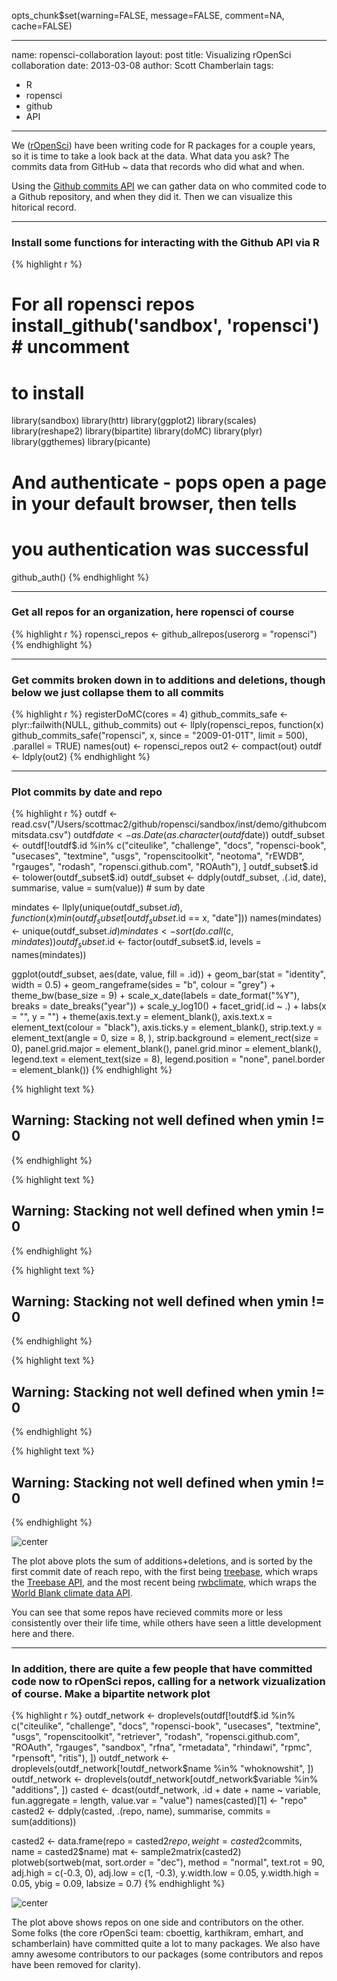 opts_chunk$set(warning=FALSE, message=FALSE, comment=NA, cache=FALSE)

---
name: ropensci-collaboration
layout: post
title: Visualizing rOpenSci collaboration
date: 2013-03-08
author: Scott Chamberlain
tags: 
- R
- ropensci
- github
- API
---

We ([rOpenSci](http://ropensci.org/)) have been writing code for R packages for a couple years, so it is time to take a look back at the data. What data you ask? The commits data from GitHub ~ data that records who did what and when. 

Using the [Github commits API](http://developer.github.com/v3/repos/commits/) we can gather data on who commited code to a Github repository, and when they did it. Then we can visualize this hitorical record. 

***************

### Install some functions for interacting with the Github API via R

{% highlight r %}
# For all ropensci repos install_github('sandbox', 'ropensci') # uncomment
# to install
library(sandbox)
library(httr)
library(ggplot2)
library(scales)
library(reshape2)
library(bipartite)
library(doMC)
library(plyr)
library(ggthemes)
library(picante)

# And authenticate - pops open a page in your default browser, then tells
# you authentication was successful
github_auth()
{% endhighlight %}


***************

### Get all repos for an organization, here ropensci of course

{% highlight r %}
ropensci_repos <- github_allrepos(userorg = "ropensci")
{% endhighlight %}


***************

### Get commits broken down in to additions and deletions, though below we just collapse them to all commits

{% highlight r %}
registerDoMC(cores = 4)
github_commits_safe <- plyr::failwith(NULL, github_commits)
out <- llply(ropensci_repos, function(x) github_commits_safe("ropensci", x, 
    since = "2009-01-01T", limit = 500), .parallel = TRUE)
names(out) <- ropensci_repos
out2 <- compact(out)
outdf <- ldply(out2)
{% endhighlight %}


***************

### Plot commits by date and repo

{% highlight r %}
outdf <- read.csv("/Users/scottmac2/github/ropensci/sandbox/inst/demo/githubcommitsdata.csv")
outdf$date <- as.Date(as.character(outdf$date))
outdf_subset <- outdf[!outdf$.id %in% c("citeulike", "challenge", "docs", "ropensci-book", 
    "usecases", "textmine", "usgs", "ropenscitoolkit", "neotoma", "rEWDB", "rgauges", 
    "rodash", "ropensci.github.com", "ROAuth"), ]
outdf_subset$.id <- tolower(outdf_subset$.id)
outdf_subset <- ddply(outdf_subset, .(.id, date), summarise, value = sum(value))  # sum by date

mindates <- llply(unique(outdf_subset$.id), function(x) min(outdf_subset[outdf_subset$.id == 
    x, "date"]))
names(mindates) <- unique(outdf_subset$.id)
mindates <- sort(do.call(c, mindates))
outdf_subset$.id <- factor(outdf_subset$.id, levels = names(mindates))

ggplot(outdf_subset, aes(date, value, fill = .id)) + geom_bar(stat = "identity", 
    width = 0.5) + geom_rangeframe(sides = "b", colour = "grey") + theme_bw(base_size = 9) + 
    scale_x_date(labels = date_format("%Y"), breaks = date_breaks("year")) + 
    scale_y_log10() + facet_grid(.id ~ .) + labs(x = "", y = "") + theme(axis.text.y = element_blank(), 
    axis.text.x = element_text(colour = "black"), axis.ticks.y = element_blank(), 
    strip.text.y = element_text(angle = 0, size = 8, ), strip.background = element_rect(size = 0), 
    panel.grid.major = element_blank(), panel.grid.minor = element_blank(), 
    legend.text = element_text(size = 8), legend.position = "none", panel.border = element_blank())
{% endhighlight %}



{% highlight text %}
## Warning: Stacking not well defined when ymin != 0
{% endhighlight %}



{% highlight text %}
## Warning: Stacking not well defined when ymin != 0
{% endhighlight %}



{% highlight text %}
## Warning: Stacking not well defined when ymin != 0
{% endhighlight %}



{% highlight text %}
## Warning: Stacking not well defined when ymin != 0
{% endhighlight %}



{% highlight text %}
## Warning: Stacking not well defined when ymin != 0
{% endhighlight %}

![center](/img/2013-03-08-ropensci-collaboration/commitsbydate.png) 


The plot above plots the sum of additions+deletions, and is sorted by the first commit date of reach repo, with the first being [treebase](https://github.com/ropensci/treeBASE), which wraps the [Treebase API](http://treebase.org/treebase-web/urlAPI.html), and the most recent being [rwbclimate](https://github.com/ropensci/rWBclimate), which wraps the [World Blank climate data API](http://data.worldbank.org/developers/climate-data-api). 

You can see that some repos have recieved commits more or less consistently over their life time, while others have seen a little development here and there. 

***************

### In addition, there are quite a few people that have committed code now to rOpenSci repos, calling for a network vizualization of course. Make a bipartite network plot

{% highlight r %}
outdf_network <- droplevels(outdf[!outdf$.id %in% c("citeulike", "challenge", 
    "docs", "ropensci-book", "usecases", "textmine", "usgs", "ropenscitoolkit", 
    "retriever", "rodash", "ropensci.github.com", "ROAuth", "rgauges", "sandbox", 
    "rfna", "rmetadata", "rhindawi", "rpmc", "rpensoft", "ritis"), ])
outdf_network <- droplevels(outdf_network[!outdf_network$name %in% "whoknowshit", 
    ])
outdf_network <- droplevels(outdf_network[outdf_network$variable %in% "additions", 
    ])
casted <- dcast(outdf_network, .id + date + name ~ variable, fun.aggregate = length, 
    value.var = "value")
names(casted)[1] <- "repo"
casted2 <- ddply(casted, .(repo, name), summarise, commits = sum(additions))

casted2 <- data.frame(repo = casted2$repo, weight = casted2$commits, name = casted2$name)
mat <- sample2matrix(casted2)
plotweb(sortweb(mat, sort.order = "dec"), method = "normal", text.rot = 90, 
    adj.high = c(-0.3, 0), adj.low = c(1, -0.3), y.width.low = 0.05, y.width.high = 0.05, 
    ybig = 0.09, labsize = 0.7)
{% endhighlight %}

![center](/img/2013-03-08-ropensci-collaboration/collabnetwork.png) 


The plot above shows repos on one side and contributors on the other. Some folks (the core rOpenSci team: cboettig, karthikram, emhart, and schamberlain) have committed quite a lot to many packages. We also have amny awesome contributors to our packages (some contributors and repos have been removed for clarity). 
